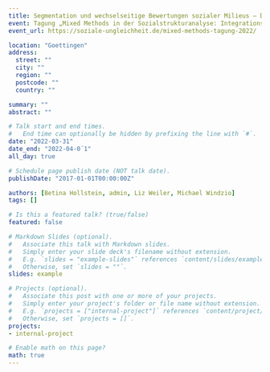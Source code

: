 ```yaml
---
title: Segmentation und wechselseitige Bewertungen sozialer Milieus – Die Integration qualitativer und quantitativer Daten im Rahmen eines parallelen Mixed-Methods Designs 
event: Tagung „Mixed Methods in der Sozialstrukturanalyse: Integrationspotenziale qualitativer und quantitativer Forschungsansätze“
event_url: https://soziale-ungleichheit.de/mixed-methods-tagung-2022/

location: "Goettingen"
address:
  street: ""
  city: ""
  region: ""
  postcode: ""
  country: ""

summary: ""
abstract: ""

# Talk start and end times.
#   End time can optionally be hidden by prefixing the line with `#`.
date: "2022-03-31"
date_end: "2022-04-0´1"
all_day: true

# Schedule page publish date (NOT talk date).
publishDate: "2017-01-01T00:00:00Z"

authors: [Betina Hollstein, admin, Liz Weiler, Michael Windzio]
tags: []

# Is this a featured talk? (true/false)
featured: false

# Markdown Slides (optional).
#   Associate this talk with Markdown slides.
#   Simply enter your slide deck's filename without extension.
#   E.g. `slides = "example-slides"` references `content/slides/example-slides.md`.
#   Otherwise, set `slides = ""`.
slides: example

# Projects (optional).
#   Associate this post with one or more of your projects.
#   Simply enter your project's folder or file name without extension.
#   E.g. `projects = ["internal-project"]` references `content/project/deep-learning/index.md`.
#   Otherwise, set `projects = []`.
projects:
- internal-project

# Enable math on this page?
math: true
---
```

